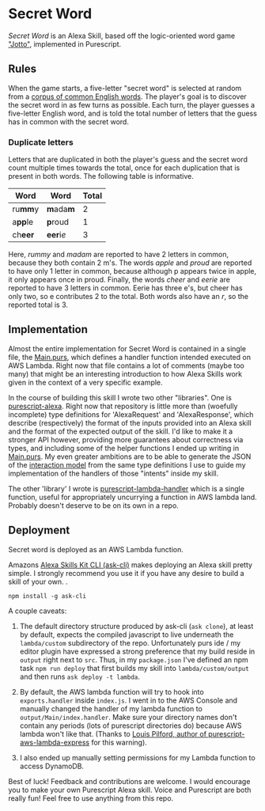 # Secret Word

*Secret Word* is an Alexa Skill, based off the logic-oriented word game ["Jotto"](https://en.wikipedia.org/wiki/Jotto), implemented in Purescript.

## Rules

When the game starts, a five-letter "secret word" is selected at random from a [corpus of common English words](src/Words.purs). The player's goal is to discover the secret word in as few turns as possible. Each turn, the player guesses a five-letter English word, and is told the total number of letters that the guess has in common with the secret word.

### Duplicate letters
Letters that are duplicated in both the player's guess and the secret word count multiple times towards the total, once for each duplication that is present in both words. The following table is informative.

| Word      | Word          | Total |
|-----------|---------------|-------|
| ru**mm**y | **m**ada**m** |   2   |
| a**pp**le | **p**roud     |   1   |
| ch**eer** | **eer**i*e*   |   3   |

Here, *rummy* and *madam* are reported to have 2 letters in common, because they both contain 2 m's. The words *apple* and *proud* are reported to have only 1 letter in common, because although p appears twice in apple, it only appears once in proud. Finally, the words *cheer* and *eerie* are reported to have 3 letters in common. Eerie has three e's, but cheer has only two, so e contributes 2 to the total. Both words also have an *r*, so the reported total is 3.

## Implementation

Almost the entire implementation for Secret Word is contained in a single file, the [Main.purs](src/Main.purs), which defines a handler function intended executed on AWS Lambda. Right now that file contains a lot of comments (maybe too many) that might be an interesting introduction to how Alexa Skills work given in the context of a very specific example.

In the course of building this skill I wrote two other "libraries". One is [purescript-alexa](https://github.com/twitchard/purescript-alexa). Right now that repository is little more than (woefully incomplete) type definitions for 'AlexaRequest' and 'AlexaResponse', which describe (respectively) the format of the inputs provided into an Alexa skill and the format of the expected output of the skill. I'd like to make it a stronger API however, providing more guarantees about correctness via types, and including some of the helper functions I ended up writing in [Main.purs](src/Main.purs). My even greater ambitions are to be able to generate the JSON of the [interaction model](models/en-US.json) from the same type definitions I use to guide my implementation of the handlers of those "intents" inside my skill.

The other 'library' I wrote is [purescript-lambda-handler](https://github.com/twitchard/purescript-aws-lambda-handler) which is a single function, useful for appropriately uncurrying a function in AWS lambda land. Probably doesn't deserve to be on its own in a repo.

## Deployment

Secret word is deployed as an AWS Lambda function.

Amazons [Alexa Skills Kit CLI (ask-cli)](https://www.npmjs.com/package/ask-cli) makes deploying an Alexa skill pretty simple. I strongly recommend you use it if you have any desire to build a skill of your own.
.
```
npm install -g ask-cli
```

A couple caveats:

1. The default directory structure produced by ask-cli (`ask clone`), at least by default, expects the compiled javascript to live underneath the `lambda/custom` subdirectory of the repo. Unfortunately purs ide / my editor plugin have expressed a strong preference that my build reside in `output` right next to `src`. Thus, in my `package.json` I've defined an npm task
`npm run deploy` that first builds my skill into `lambda/custom/output` and then runs `ask deploy -t lambda`.

2. By default, the AWS lambda function will try to hook into `exports.handler` inside `index.js`. I went in to the AWS Console and manually changed the handler of my lambda function to `output/Main/index.handler`. Make sure your directory names don't contain any periods (lots of purescript directories do) because AWS lambda won't like that. (Thanks to [Louis Pilford, author of purescript-aws-lambda-express](https://pursuit.purescript.org/packages/purescript-aws-lambda-express/1.0.2) for this warning).

3. I also ended up manually setting permissions for my Lambda function to access DynamoDB.


Best of luck! Feedback and contributions are welcome. I would encourage you to make your own Purescript Alexa skill. Voice and Purescript are both really fun! Feel free to use anything from this repo.

